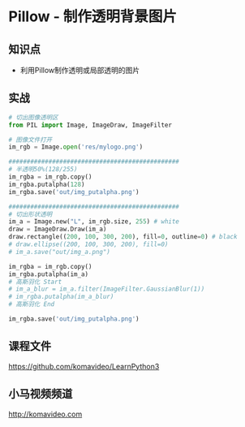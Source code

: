 Pillow - 制作透明背景图片
================

## 知识点

+ 利用Pillow制作透明或局部透明的图片

## 实战

```python
# 切出图像透明区
from PIL import Image, ImageDraw, ImageFilter

# 图像文件打开
im_rgb = Image.open('res/mylogo.png')

###############################################
# 半透明50%(128/255)
im_rgba = im_rgb.copy()
im_rgba.putalpha(128)
im_rgba.save('out/img_putalpha.png')

###############################################
# 切出形状透明
im_a = Image.new("L", im_rgb.size, 255) # white
draw = ImageDraw.Draw(im_a)
draw.rectangle((200, 100, 300, 200), fill=0, outline=0) # black
# draw.ellipse((200, 100, 300, 200), fill=0)
# im_a.save("out/img_a.png")

im_rgba = im_rgb.copy()
im_rgba.putalpha(im_a)
# 高斯羽化 Start
# im_a_blur = im_a.filter(ImageFilter.GaussianBlur(1))
# im_rgba.putalpha(im_a_blur)
# 高斯羽化 End

im_rgba.save('out/img_putalpha.png')
```

## 课程文件

https://github.com/komavideo/LearnPython3

## 小马视频频道

http://komavideo.com